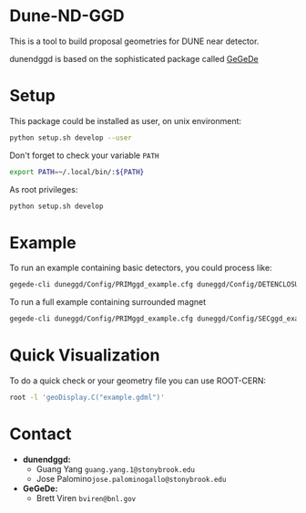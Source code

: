 # Dune-ND-GGD

This is a tool to build proposal geometries for DUNE near detector.

dunendggd is based on the sophisticated package called [GeGeDe](https://github.com/brettviren/gegede)

# Setup
This package could be installed as user, on unix environment:

```bash
python setup.sh develop --user
```
Don't forget to check your variable `PATH`
```bash
export PATH=~/.local/bin/:${PATH}
```
As root privileges:
```bash
python setup.sh develop
```


# Example
To run an example containing basic detectors, you could process like:
```bash
gegede-cli duneggd/Config/PRIMggd_example.cfg duneggd/Config/DETENCLOSURE-prim-only.cfg duneggd/Config/WORLDggd.cfg -w World -o example.gdml
```

To run a full example containing surrounded magnet
```bash
gegede-cli duneggd/Config/PRIMggd_example.cfg duneggd/Config/SECggd_example.cfg duneggd/Config/DETENCLOSURE.cfg duneggd/Config/WORLDggd.cfg -w World -o full_example.gdml
```

# Quick Visualization
To do a quick check or your geometry file you can use ROOT-CERN:
```bash
root -l 'geoDisplay.C("example.gdml")'
```

# Contact
* **dunendggd:**
  * Guang Yang `guang.yang.1@stonybrook.edu`
  * Jose Palomino`jose.palominogallo@stonybrook.edu`
* **GeGeDe:**
  * Brett Viren `bviren@bnl.gov`
